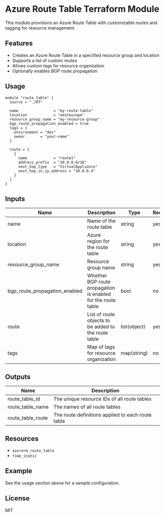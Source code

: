 # Azure Route Table Terraform Module

This module provisions an Azure Route Table with customizable routes and tagging for resource management.

## Features
- Creates an Azure Route Table in a specified resource group and location
- Supports a list of custom routes
- Allows custom tags for resource organization
- Optionally enables BGP route propagation

## Usage
```hcl
module "route_table" {
  source = "./RT"

  name                = "my-route-table"
  location            = "westeurope"
  resource_group_name = "my-resource-group"
  bgp_route_propagation_enabled = true
  tags = {
    environment = "dev"
    owner       = "your-name"
  }

  route = [
    {
      name            = "route1"
      address_prefix  = "10.0.0.0/16"
      next_hop_type   = "VirtualAppliance"
      next_hop_in_ip_address = "10.0.0.4"
    }
  ]
}
```

## Inputs
| Name                        | Description                                                      | Type         | Required |
|-----------------------------|------------------------------------------------------------------|--------------|----------|
| name                        | Name of the route table                                          | string       | yes      |
| location                    | Azure region for the route table                                 | string       | yes      |
| resource_group_name         | Resource group name                                              | string       | yes      |
| bgp_route_propagation_enabled | Whether BGP route propagation is enabled for the route table   | bool         | no       |
| route                       | List of route objects to be added to the route table             | list(object) | yes      |
| tags                        | Map of tags for resource organization                            | map(string)  | no       |

## Outputs
| Name             | Description                                         |
|------------------|-----------------------------------------------------|
| route_table_id   | The unique resource IDs of all route tables         |
| route_table_name | The names of all route tables                       |
| route_table_route| The route definitions applied to each route table   |

## Resources
- `azurerm_route_table`
- `time_static`

## Example
See the usage section above for a sample configuration.

## License
MIT
